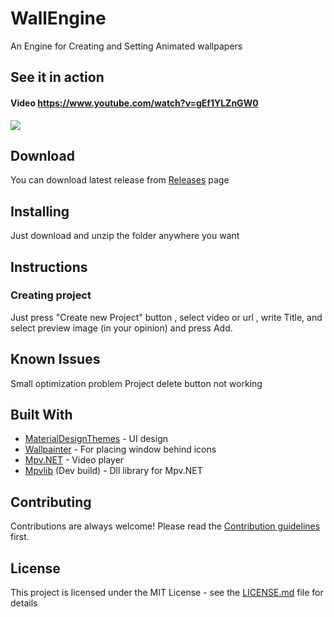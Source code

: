 # WallEngine

An Engine for Creating and Setting Animated wallpapers




## See it in action
#### **Video https://www.youtube.com/watch?v=gEf1YLZnGW0**
![](preview.gif)

## Download

You can download latest release from [Releases](https://github.com/Fantoom/WallEngine/releases "Releases") page

## Installing

Just download and unzip the folder anywhere you want

## Instructions
### Creating project

Just press "Create new Project" button , select video or url , write Title, and select preview image (in your opinion) and press Add.

## Known Issues
Small optimization problem
Project delete button not working

## Built With

* [MaterialDesignThemes](https://github.com/MaterialDesignInXAML/MaterialDesignInXamlToolkit) - UI design
* [Wallpainter](https://github.com/Foohy/Wallpainter) - For placing window behind icons
* [Mpv.NET](https://github.com/hudec117/Mpv.NET) - Video player
* [Mpvlib](https://mpv.srsfckn.biz) (Dev build) - Dll library for Mpv.NET

## Contributing

Contributions are always welcome!
Please read the [Contribution guidelines](https://github.com/Fantoom/WallEngine/blob/master/Contributing.md) first.

## License

This project is licensed under the MIT License - see the [LICENSE.md](LICENSE.md) file for details


